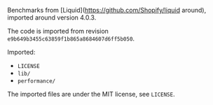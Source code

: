 Benchmarks from [Liquid](https://github.com/Shopify/liquid around), imported around version 4.0.3.

The code is imported from revision `e9b649b3455c63859f1b865a8684607d6ff5b050`.

Imported:
* `LICENSE`
* `lib/`
* `performance/`

The imported files are under the MIT license, see `LICENSE`.
